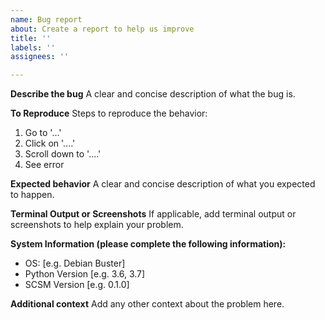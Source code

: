 ```yaml
---
name: Bug report
about: Create a report to help us improve
title: ''
labels: ''
assignees: ''

---
```


**Describe the bug**
A clear and concise description of what the bug is.

**To Reproduce**
Steps to reproduce the behavior:
1. Go to '...'
2. Click on '....'
3. Scroll down to '....'
4. See error

**Expected behavior**
A clear and concise description of what you expected to happen.

**Terminal Output or Screenshots**
If applicable, add terminal output or screenshots to help explain your problem.

**System Information (please complete the following information):**
 - OS: [e.g. Debian Buster]
 - Python Version [e.g. 3.6, 3.7]
 - SCSM Version [e.g. 0.1.0]

**Additional context**
Add any other context about the problem here.
